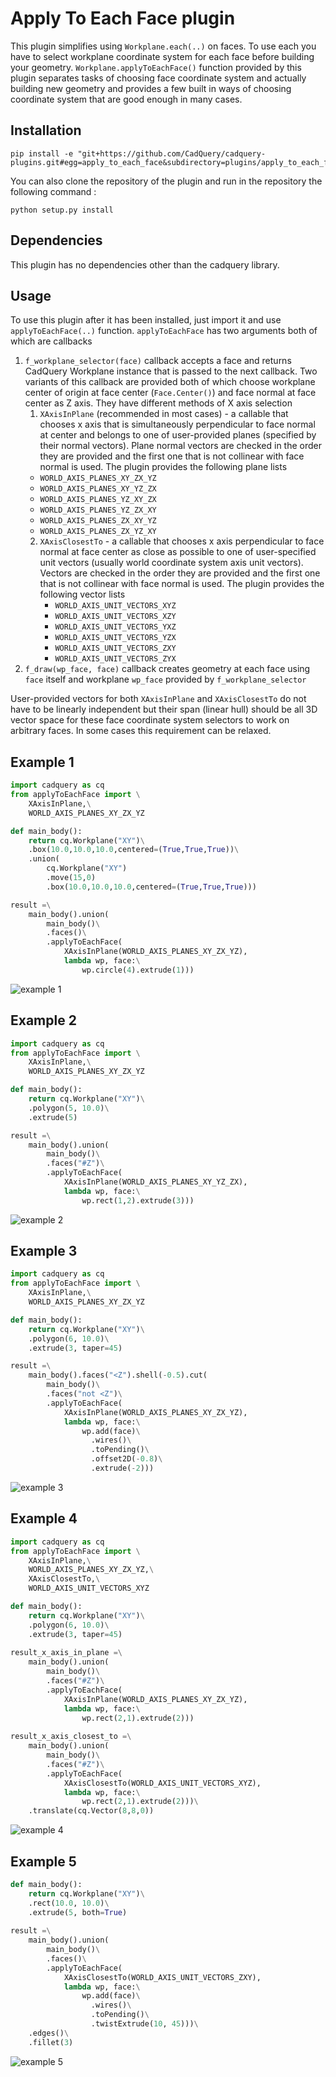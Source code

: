 # Apply To Each Face plugin

This plugin simplifies using 
`Workplane.each(..)` on faces. 
To use each you have to select workplane coordinate 
system for each face before building your geometry. 
`Workplane.applyToEachFace()` function provided by 
this plugin separates tasks of choosing face coordinate 
system and actually building new geometry and provides 
a few built in ways of choosing coordinate system that 
are good enough in many cases.


## Installation

```
pip install -e "git+https://github.com/CadQuery/cadquery-plugins.git#egg=apply_to_each_face&subdirectory=plugins/apply_to_each_face"
```
You can also clone the repository of the plugin and run in the repository the following command :
```
python setup.py install
```

## Dependencies

This plugin has no dependencies other than the cadquery library.

## Usage

To use this plugin after it has been installed, 
just import it and use `applyToEachFace(..)` function. 
`applyToEachFace` has two arguments
both of which are callbacks

1. `f_workplane_selector(face)` callback accepts a face and returns 
    CadQuery Workplane instance that is passed to the next callback.
    Two variants of this callback are provided both of which
    choose workplane center of origin at face center (`Face.Center()`) and
    face normal at face center as Z axis. They have different
    methods of X axis selection
    1. `XAxisInPlane` (recommended in most cases) - a callable that chooses
      x axis that is simultaneously perpendicular to face normal at center
      and belongs to one of user-provided planes (specified by their 
      normal vectors). Plane normal vectors are checked in the order 
      they are provided and the first one that is not collinear with 
      face normal is used.
      The plugin provides the following plane lists
      - `WORLD_AXIS_PLANES_XY_ZX_YZ`
      - `WORLD_AXIS_PLANES_XY_YZ_ZX`
      - `WORLD_AXIS_PLANES_YZ_XY_ZX`
      - `WORLD_AXIS_PLANES_YZ_ZX_XY`
      - `WORLD_AXIS_PLANES_ZX_XY_YZ`
      - `WORLD_AXIS_PLANES_ZX_YZ_XY`
    2. `XAxisClosestTo` - a callable that chooses x axis perpendicular 
       to face normal at face center as close as possible to one 
       of user-specified unit vectors (usually world coordinate 
       system axis unit vectors).
       Vectors are checked in the order they are provided and the first one
       that is not collinear with face normal is used.
       The plugin provides the following vector lists
       - `WORLD_AXIS_UNIT_VECTORS_XYZ`
       - `WORLD_AXIS_UNIT_VECTORS_XZY`
       - `WORLD_AXIS_UNIT_VECTORS_YXZ`
       - `WORLD_AXIS_UNIT_VECTORS_YZX`
       - `WORLD_AXIS_UNIT_VECTORS_ZXY`
       - `WORLD_AXIS_UNIT_VECTORS_ZYX`    
2. `f_draw(wp_face, face)` callback creates geometry at each face using 
   `face` itself and workplane `wp_face` provided by `f_workplane_selector`

User-provided vectors  for both `XAxisInPlane` and `XAxisClosestTo` do not
have to be linearly independent but their span (linear hull) should be all
3D vector space for these face coordinate system selectors to work on 
arbitrary faces. In some cases this requirement can be relaxed.


## Example 1
```python
import cadquery as cq
from applyToEachFace import \
    XAxisInPlane,\
    WORLD_AXIS_PLANES_XY_ZX_YZ

def main_body():
    return cq.Workplane("XY")\
    .box(10.0,10.0,10.0,centered=(True,True,True))\
    .union(
        cq.Workplane("XY")
        .move(15,0)
        .box(10.0,10.0,10.0,centered=(True,True,True))) 

result =\
    main_body().union(    
        main_body()\
        .faces()\
        .applyToEachFace(
            XAxisInPlane(WORLD_AXIS_PLANES_XY_ZX_YZ),
            lambda wp, face:\
                wp.circle(4).extrude(1)))
```
![example 1](ex1.png "Example 1")


## Example 2
```python
import cadquery as cq
from applyToEachFace import \
    XAxisInPlane,\
    WORLD_AXIS_PLANES_XY_ZX_YZ

def main_body():
    return cq.Workplane("XY")\
    .polygon(5, 10.0)\
    .extrude(5)

result =\
    main_body().union(    
        main_body()\
        .faces("#Z")\
        .applyToEachFace(
            XAxisInPlane(WORLD_AXIS_PLANES_XY_YZ_ZX),
            lambda wp, face:\
                wp.rect(1,2).extrude(3)))
```
![example 2](ex2.png "Example 2")

## Example 3

```python
import cadquery as cq
from applyToEachFace import \
    XAxisInPlane,\
    WORLD_AXIS_PLANES_XY_ZX_YZ

def main_body():
    return cq.Workplane("XY")\
    .polygon(6, 10.0)\
    .extrude(3, taper=45)

result =\
    main_body().faces("<Z").shell(-0.5).cut(    
        main_body()\
        .faces("not <Z")\
        .applyToEachFace(
            XAxisInPlane(WORLD_AXIS_PLANES_XY_ZX_YZ),
            lambda wp, face:\
                wp.add(face)\
                  .wires()\
                  .toPending()\
                  .offset2D(-0.8)\
                  .extrude(-2)))
```
![example 3](ex3.png "Example 3")

## Example 4

```python
import cadquery as cq
from applyToEachFace import \
    XAxisInPlane,\
    WORLD_AXIS_PLANES_XY_ZX_YZ,\
    XAxisClosestTo,\
    WORLD_AXIS_UNIT_VECTORS_XYZ

def main_body():
    return cq.Workplane("XY")\
    .polygon(6, 10.0)\
    .extrude(3, taper=45)    
        
result_x_axis_in_plane =\
    main_body().union(
        main_body()\
        .faces("#Z")\
        .applyToEachFace(
            XAxisInPlane(WORLD_AXIS_PLANES_XY_ZX_YZ),
            lambda wp, face:\
                wp.rect(2,1).extrude(2))) 
        
result_x_axis_closest_to =\
    main_body().union(
        main_body()\
        .faces("#Z")\
        .applyToEachFace(
            XAxisClosestTo(WORLD_AXIS_UNIT_VECTORS_XYZ),
            lambda wp, face:\
                wp.rect(2,1).extrude(2)))\
    .translate(cq.Vector(8,8,0))
```

![example 4](ex4.png "Example 4")

## Example 5

```python
def main_body():
    return cq.Workplane("XY")\
    .rect(10.0, 10.0)\
    .extrude(5, both=True)
    
result =\
    main_body().union(
        main_body()\
        .faces()\
        .applyToEachFace(
            XAxisClosestTo(WORLD_AXIS_UNIT_VECTORS_ZXY),
            lambda wp, face:\
                wp.add(face)\
                  .wires()\
                  .toPending()\
                  .twistExtrude(10, 45)))\
    .edges()\
    .fillet(3)
```  

![example 5](ex5.png "Example 5")





